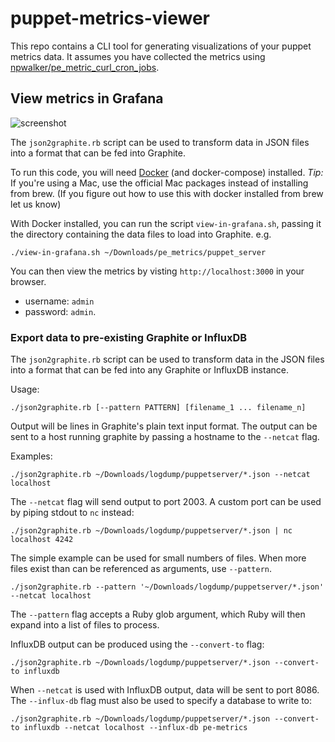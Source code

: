 # puppet-metrics-viewer

This repo contains a CLI tool for generating visualizations of your puppet
metrics data.  It assumes you have collected the metrics using  [npwalker/pe_metric_curl_cron_jobs](https://github.com/npwalker/pe_metric_curl_cron_jobs).

## View metrics in Grafana

![screenshot](./images/grafana.jpg)

 The `json2graphite.rb` script can be used to transform data in JSON files into a format that can be fed into Graphite.

To run this code, you will need [Docker](https://www.docker.com/products/overview) (and docker-compose) installed.  _Tip:_ If you're using a Mac, use the official Mac packages instead of installing from brew.  (If you figure out how to use this with docker installed from brew let us know)

With Docker installed, you can run the script `view-in-grafana.sh`, passing it the directory containing the data files to load into Graphite. e.g.

```
./view-in-grafana.sh ~/Downloads/pe_metrics/puppet_server
```

You can then view the metrics by visting `http://localhost:3000` in your browser.
 - username: `admin`
 - password: `admin`.

### Export data to pre-existing Graphite or InfluxDB

The `json2graphite.rb` script can be used to transform data in the JSON files into a format that can be fed into any Graphite or InfluxDB instance.

Usage:

```
./json2graphite.rb [--pattern PATTERN] [filename_1 ... filename_n]
```

Output will be lines in Graphite's plain text input format. The output can be sent to a host running graphite by passing a hostname to the `--netcat` flag.

Examples:

```
./json2graphite.rb ~/Downloads/logdump/puppetserver/*.json --netcat localhost
```

The `--netcat` flag will send output to port 2003. A custom port can be used by piping stdout to `nc` instead:

```
./json2graphite.rb ~/Downloads/logdump/puppetserver/*.json | nc localhost 4242
```

The simple example can be used for small numbers of files. When more files exist than can be referenced as arguments, use `--pattern`.

```
./json2graphite.rb --pattern '~/Downloads/logdump/puppetserver/*.json' --netcat localhost
```

The `--pattern` flag accepts a Ruby glob argument, which Ruby will then expand into a list of files to process.

InfluxDB output can be produced using the `--convert-to` flag:

```
./json2graphite.rb ~/Downloads/logdump/puppetserver/*.json --convert-to influxdb
```

When `--netcat` is used with InfluxDB output, data will be sent to port 8086. The `--influx-db` flag must also be used to specify a database to write to:

```
./json2graphite.rb ~/Downloads/logdump/puppetserver/*.json --convert-to influxdb --netcat localhost --influx-db pe-metrics
```
